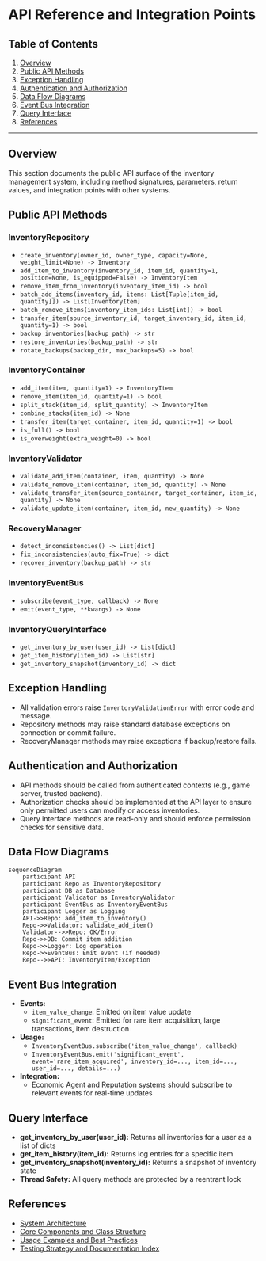 # API Reference and Integration Points

## Table of Contents
1. [Overview](#overview)
2. [Public API Methods](#public-api-methods)
3. [Exception Handling](#exception-handling)
4. [Authentication and Authorization](#authentication-and-authorization)
5. [Data Flow Diagrams](#data-flow-diagrams)
6. [Event Bus Integration](#event-bus-integration)
7. [Query Interface](#query-interface)
8. [References](#references)

---

## Overview
This section documents the public API surface of the inventory management system, including method signatures, parameters, return values, and integration points with other systems.

## Public API Methods

### InventoryRepository
- `create_inventory(owner_id, owner_type, capacity=None, weight_limit=None) -> Inventory`
- `add_item_to_inventory(inventory_id, item_id, quantity=1, position=None, is_equipped=False) -> InventoryItem`
- `remove_item_from_inventory(inventory_item_id) -> bool`
- `batch_add_items(inventory_id, items: List[Tuple[item_id, quantity]]) -> List[InventoryItem]`
- `batch_remove_items(inventory_item_ids: List[int]) -> bool`
- `transfer_item(source_inventory_id, target_inventory_id, item_id, quantity=1) -> bool`
- `backup_inventories(backup_path) -> str`
- `restore_inventories(backup_path) -> str`
- `rotate_backups(backup_dir, max_backups=5) -> bool`

### InventoryContainer
- `add_item(item, quantity=1) -> InventoryItem`
- `remove_item(item_id, quantity=1) -> bool`
- `split_stack(item_id, split_quantity) -> InventoryItem`
- `combine_stacks(item_id) -> None`
- `transfer_item(target_container, item_id, quantity=1) -> bool`
- `is_full() -> bool`
- `is_overweight(extra_weight=0) -> bool`

### InventoryValidator
- `validate_add_item(container, item, quantity) -> None`
- `validate_remove_item(container, item_id, quantity) -> None`
- `validate_transfer_item(source_container, target_container, item_id, quantity) -> None`
- `validate_update_item(container, item_id, new_quantity) -> None`

### RecoveryManager
- `detect_inconsistencies() -> List[dict]`
- `fix_inconsistencies(auto_fix=True) -> dict`
- `recover_inventory(backup_path) -> str`

### InventoryEventBus
- `subscribe(event_type, callback) -> None`
- `emit(event_type, **kwargs) -> None`

### InventoryQueryInterface
- `get_inventory_by_user(user_id) -> List[dict]`
- `get_item_history(item_id) -> List[str]`
- `get_inventory_snapshot(inventory_id) -> dict`

## Exception Handling
- All validation errors raise `InventoryValidationError` with error code and message.
- Repository methods may raise standard database exceptions on connection or commit failure.
- RecoveryManager methods may raise exceptions if backup/restore fails.

## Authentication and Authorization
- API methods should be called from authenticated contexts (e.g., game server, trusted backend).
- Authorization checks should be implemented at the API layer to ensure only permitted users can modify or access inventories.
- Query interface methods are read-only and should enforce permission checks for sensitive data.

## Data Flow Diagrams
```mermaid
sequenceDiagram
    participant API
    participant Repo as InventoryRepository
    participant DB as Database
    participant Validator as InventoryValidator
    participant EventBus as InventoryEventBus
    participant Logger as Logging
    API->>Repo: add_item_to_inventory()
    Repo->>Validator: validate_add_item()
    Validator-->>Repo: OK/Error
    Repo->>DB: Commit item addition
    Repo->>Logger: Log operation
    Repo->>EventBus: Emit event (if needed)
    Repo-->>API: InventoryItem/Exception
```

## Event Bus Integration
- **Events:**
  - `item_value_change`: Emitted on item value update
  - `significant_event`: Emitted for rare item acquisition, large transactions, item destruction
- **Usage:**
  - `InventoryEventBus.subscribe('item_value_change', callback)`
  - `InventoryEventBus.emit('significant_event', event='rare_item_acquired', inventory_id=..., item_id=..., user_id=..., details=...)`
- **Integration:**
  - Economic Agent and Reputation systems should subscribe to relevant events for real-time updates

## Query Interface
- **get_inventory_by_user(user_id):** Returns all inventories for a user as a list of dicts
- **get_item_history(item_id):** Returns log entries for a specific item
- **get_inventory_snapshot(inventory_id):** Returns a snapshot of inventory state
- **Thread Safety:** All query methods are protected by a reentrant lock

## References
- [System Architecture](system-architecture.md)
- [Core Components and Class Structure](core-components.md)
- [Usage Examples and Best Practices](usage-examples.md)
- [Testing Strategy and Documentation Index](testing.md)
